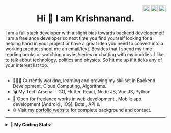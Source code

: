 <a href="https://twitter.com/krishnaincrypto" target="_blank" rel="nofollow"><img align="right" alt="Pratik's Twitter" width="22px" src="https://cdn.jsdelivr.net/npm/simple-icons@v3/icons/twitter.svg" /></a><a href="https://www.linkedin.com/in/incrypt0" target="_blank" rel="nofollow"><img align="right" alt="Pratik's Linkdein" width="22px" src="https://cdn.jsdelivr.net/npm/simple-icons@v3/icons/linkedin.svg" /></a><a href="https://www.instagram.com/incrypt0" target="_blank" rel="nofollow"><img align="right" alt="Pratik's Insta" width="22px" src="https://cdn.jsdelivr.net/npm/simple-icons@v3/icons/instagram.svg" /></a>

<center><h1> Hi 👋 I am Krishnanand. </h1></center>
 I am a full stack developer with a slight bias towards backend developemet! I am a freelance developer so next time you find yourself looking for a helping hand in your project or have a great idea you need to convert into a working product shoot me an email/text. Besides that I spend my time reading books or watching movies/series or chatting with my buddies. I like to talk about technology, politics and physics. So hit me up if it ticks any of your interest list too.
 <br /> 
 <br /> 

 
- 👨🏽‍💻 Currently working, learning and growing my skillset in Backend Development, Cloud Computing, Algorithms.
- 💣 My Tech Arsenal - GO, Flutter, React, Node JS, Vue JS, Python
- 🤝 Open for freelance works in web development , Mobile app development (Android , IOS), Bots , API's.
- 🌐 Visit my [porfolio website](https://incrypt0.github.io/) for complete background and contact.


---


<details> 
 <summary>🤖 <b>My Coding Stats</b>: </summary>
<br>

<!--START_SECTION:waka-->
**I'm an Early 🐤** 

```text
🌞 Morning    107 commits    █████░░░░░░░░░░░░░░░░░░░░   20.0% 
🌆 Daytime    206 commits    █████████░░░░░░░░░░░░░░░░   38.5% 
🌃 Evening    210 commits    █████████░░░░░░░░░░░░░░░░   39.25% 
🌙 Night      12 commits     ░░░░░░░░░░░░░░░░░░░░░░░░░   2.24%

```
📅 **I'm Most Productive on Wednesday** 

```text
Monday       67 commits     ███░░░░░░░░░░░░░░░░░░░░░░   12.52% 
Tuesday      63 commits     ███░░░░░░░░░░░░░░░░░░░░░░   11.78% 
Wednesday    96 commits     ████░░░░░░░░░░░░░░░░░░░░░   17.94% 
Thursday     72 commits     ███░░░░░░░░░░░░░░░░░░░░░░   13.46% 
Friday       91 commits     ████░░░░░░░░░░░░░░░░░░░░░   17.01% 
Saturday     71 commits     ███░░░░░░░░░░░░░░░░░░░░░░   13.27% 
Sunday       75 commits     ███░░░░░░░░░░░░░░░░░░░░░░   14.02%

```


📊 **This Week I Spent My Time On** 

```text
💬 Programming Languages: 
Dart                     22 hrs 25 mins      ███████████████████████░░   95.47% 
Vue.js                   34 mins             ░░░░░░░░░░░░░░░░░░░░░░░░░   2.47% 
TypeScript               22 mins             ░░░░░░░░░░░░░░░░░░░░░░░░░   1.6% 
Other                    5 mins              ░░░░░░░░░░░░░░░░░░░░░░░░░   0.37% 
YAML                     1 min               ░░░░░░░░░░░░░░░░░░░░░░░░░   0.09%

💻 Operating System: 
Linux                    23 hrs 29 mins      █████████████████████████   100.0%

```

**I Mostly Code in Dart** 

```text
Dart                     19 repos            █████████░░░░░░░░░░░░░░░░   35.85% 
JavaScript               9 repos             ████░░░░░░░░░░░░░░░░░░░░░   16.98% 
Go                       7 repos             ███░░░░░░░░░░░░░░░░░░░░░░   13.21% 
HTML                     6 repos             ██░░░░░░░░░░░░░░░░░░░░░░░   11.32% 
Vue                      5 repos             ██░░░░░░░░░░░░░░░░░░░░░░░   9.43%

```



<!--END_SECTION:waka-->

</details>



